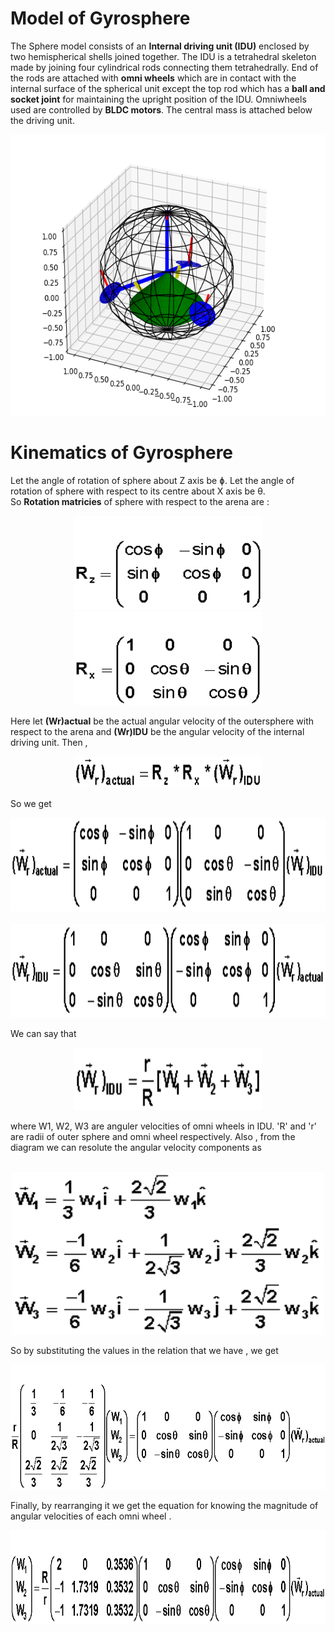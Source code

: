 # Model of Gyrosphere
The Sphere model consists of an **Internal driving unit (IDU)** enclosed by two hemispherical shells joined together. The IDU is a tetrahedral skeleton made by joining four cylindrical rods connecting them tetrahedrally. End of the rods are attached with **omni wheels** which are in contact with the internal surface of the spherical unit except the top rod which has a **ball and socket joint** for maintaining the upright position of the IDU. Omniwheels used are controlled by **BLDC motors**. The central mass is attached below the driving unit.
<p align="center">
 <img  width="600" height="450" src="https://github.com/naval-selvan-1214/kinematics_equation/blob/main/media/gyro_matplotlib-model.png"><br>
</p>

# Kinematics of Gyrosphere
Let the angle of rotation of sphere about Z axis be ɸ. Let the angle of rotation of sphere with respect to its centre about X axis be θ.<br>
So **Rotation matricies** of sphere with respect to the arena are : 

<p align="center">
 <img  width="300" height="150"  src="https://github.com/naval-selvan-1214/kinematics_equation/blob/main/media/z_rot_matrix.gif">
 <img  width="300" height="150"  src="https://github.com/naval-selvan-1214/kinematics_equation/blob/main/media/x_rot_matrix.gif"><br>
</p>

Here let **(Wr)actual**  be the actual angular velocity of the outersphere with respect to the arena and **(Wr)IDU**  be the angular velocity of the internal driving unit. Then ,

<p align="center">
 <img  width="300" height="50" src="https://github.com/naval-selvan-1214/kinematics_equation/blob/main/media/formula.gif"><br>
</p>

So we get 
<p align="center">
 <img  width="650" height="150" src="https://github.com/naval-selvan-1214/kinematics_equation/blob/main/media/step1.gif"><br><br>
 <img  width="650" height="150" src="https://github.com/naval-selvan-1214/kinematics_equation/blob/main/media/step2.gif"><br>
</p>

We can say that
<p align="center">
 <img  width="300" height="100" src="https://github.com/naval-selvan-1214/kinematics_equation/blob/main/media/step3.gif"><br>
</p>
where W1, W2, W3 are anguler velocities of omni wheels in IDU. 'R' and 'r' are radii of outer sphere and omni wheel respectively.
Also , from the diagram we can resolute the angular velocity components as<br><br>
<p align="center">
 <img  width="500" height="260" src="https://github.com/naval-selvan-1214/kinematics_equation/blob/main/media/w_values.gif"><br>
</p>

So by substituting the values in the relation that we have , we get 
<p align="center">
 <img  width="700" height="200" src="https://github.com/naval-selvan-1214/kinematics_equation/blob/main/media/step4.gif"><br>
</p>

Finally, by rearranging it we get the equation for knowing the magnitude of angular velocities of each omni wheel .
<p align="center">
 <img  width="650" height="150" src="https://github.com/naval-selvan-1214/kinematics_equation/blob/main/media/step5.gif"><br>
</p>
